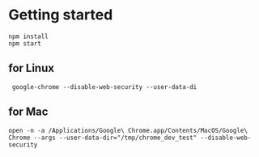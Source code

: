 # Getting started

```
npm install
npm start
```

## for Linux

```
 google-chrome --disable-web-security --user-data-di
```

## for Mac

```
open -n -a /Applications/Google\ Chrome.app/Contents/MacOS/Google\ 
Chrome --args --user-data-dir="/tmp/chrome_dev_test" --disable-web-security
```